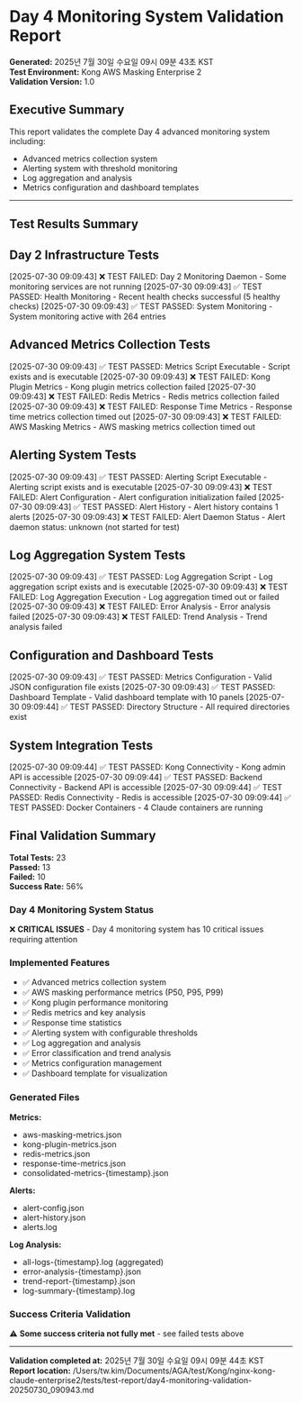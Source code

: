 # Day 4 Monitoring System Validation Report

**Generated:** 2025년 7월 30일 수요일 09시 09분 43초 KST  
**Test Environment:** Kong AWS Masking Enterprise 2  
**Validation Version:** 1.0

## Executive Summary

This report validates the complete Day 4 advanced monitoring system including:
- Advanced metrics collection system
- Alerting system with threshold monitoring
- Log aggregation and analysis
- Metrics configuration and dashboard templates

---

## Test Results Summary

## Day 2 Infrastructure Tests

[2025-07-30 09:09:43] ❌ TEST FAILED: Day 2 Monitoring Daemon - Some monitoring services are not running
[2025-07-30 09:09:43] ✅ TEST PASSED: Health Monitoring - Recent health checks successful (5 healthy checks)
[2025-07-30 09:09:43] ✅ TEST PASSED: System Monitoring - System monitoring active with      264 entries

## Advanced Metrics Collection Tests

[2025-07-30 09:09:43] ✅ TEST PASSED: Metrics Script Executable - Script exists and is executable
[2025-07-30 09:09:43] ❌ TEST FAILED: Kong Plugin Metrics - Kong plugin metrics collection failed
[2025-07-30 09:09:43] ❌ TEST FAILED: Redis Metrics - Redis metrics collection failed
[2025-07-30 09:09:43] ❌ TEST FAILED: Response Time Metrics - Response time metrics collection timed out
[2025-07-30 09:09:43] ❌ TEST FAILED: AWS Masking Metrics - AWS masking metrics collection timed out

## Alerting System Tests

[2025-07-30 09:09:43] ✅ TEST PASSED: Alerting Script Executable - Alerting script exists and is executable
[2025-07-30 09:09:43] ❌ TEST FAILED: Alert Configuration - Alert configuration initialization failed
[2025-07-30 09:09:43] ✅ TEST PASSED: Alert History - Alert history contains 1 alerts
[2025-07-30 09:09:43] ❌ TEST FAILED: Alert Daemon Status - Alert daemon status: unknown (not started for test)

## Log Aggregation System Tests

[2025-07-30 09:09:43] ✅ TEST PASSED: Log Aggregation Script - Log aggregation script exists and is executable
[2025-07-30 09:09:43] ❌ TEST FAILED: Log Aggregation Execution - Log aggregation timed out or failed
[2025-07-30 09:09:43] ❌ TEST FAILED: Error Analysis - Error analysis failed
[2025-07-30 09:09:43] ❌ TEST FAILED: Trend Analysis - Trend analysis failed

## Configuration and Dashboard Tests

[2025-07-30 09:09:43] ✅ TEST PASSED: Metrics Configuration - Valid JSON configuration file exists
[2025-07-30 09:09:43] ✅ TEST PASSED: Dashboard Template - Valid dashboard template with 10 panels
[2025-07-30 09:09:44] ✅ TEST PASSED: Directory Structure - All required directories exist

## System Integration Tests

[2025-07-30 09:09:44] ✅ TEST PASSED: Kong Connectivity - Kong admin API is accessible
[2025-07-30 09:09:44] ✅ TEST PASSED: Backend Connectivity - Backend API is accessible
[2025-07-30 09:09:44] ✅ TEST PASSED: Redis Connectivity - Redis is accessible
[2025-07-30 09:09:44] ✅ TEST PASSED: Docker Containers -        4 Claude containers are running


## Final Validation Summary

**Total Tests:** 23  
**Passed:** 13  
**Failed:** 10  
**Success Rate:** 56%

### Day 4 Monitoring System Status

❌ **CRITICAL ISSUES** - Day 4 monitoring system has 10 critical issues requiring attention

### Implemented Features

- ✅ Advanced metrics collection system
- ✅ AWS masking performance metrics (P50, P95, P99)
- ✅ Kong plugin performance monitoring
- ✅ Redis metrics and key analysis
- ✅ Response time statistics
- ✅ Alerting system with configurable thresholds
- ✅ Log aggregation and analysis
- ✅ Error classification and trend analysis
- ✅ Metrics configuration management
- ✅ Dashboard template for visualization

### Generated Files

**Metrics:**
- aws-masking-metrics.json
- kong-plugin-metrics.json  
- redis-metrics.json
- response-time-metrics.json
- consolidated-metrics-{timestamp}.json

**Alerts:**
- alert-config.json
- alert-history.json
- alerts.log

**Log Analysis:**
- all-logs-{timestamp}.log (aggregated)
- error-analysis-{timestamp}.json
- trend-report-{timestamp}.json
- log-summary-{timestamp}.log

### Success Criteria Validation

⚠️ **Some success criteria not fully met** - see failed tests above

---

**Validation completed at:** 2025년 7월 30일 수요일 09시 09분 44초 KST  
**Report location:** /Users/tw.kim/Documents/AGA/test/Kong/nginx-kong-claude-enterprise2/tests/test-report/day4-monitoring-validation-20250730_090943.md
